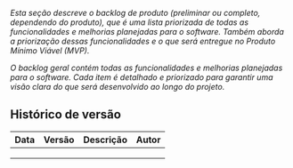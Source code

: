 
*Esta seção descreve o backlog de produto (preliminar ou completo, dependendo do produto), que é uma lista priorizada  de  todas  as  funcionalidades  e  melhorias  planejadas  para  o  software.  Também  aborda  a priorização dessas funcionalidades e o que será entregue no Produto Mínimo Viável (MVP).* 

*O backlog geral contém todas as funcionalidades e melhorias planejadas para o software. Cada item é detalhado e priorizado para garantir uma visão clara do que será desenvolvido ao longo do projeto.* 

## Histórico de versão 
|**Data**|**Versão** |**Descrição** |**Autor**|
| :- | :- | :- | :- |
|||||
|||||
|||||